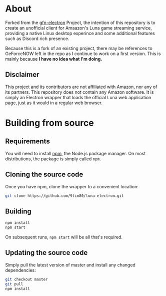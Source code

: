# About

Forked from the [gfn-electron](https://github.com/hmlendea/gfn-electron/) Project, the intention of this repository is to create an unofficial client for Amaazon's Luna game streaming service, providing a native Linux desktop experince and some additional features such as Discord rich presence.

Because this is a fork of an existing project, there may be references to GeForceNOW left in the repo as I continue to work on a first version. This is mainly because **I have no idea what I'm doing.**

## Disclaimer

This project and its contributors are not affiliated with Amazon, nor any of its partners. This repository does not contain any Amazon software. It is simply an Electron wrapper that loads the official Luna web application page, just as it would in a regular web browser.

# Building from source

## Requirements

You will need to install [npm](https://www.npmjs.com/), the Node.js package manager. On most distributions, the package is simply called `npm`.

## Cloning the source code

Once you have npm, clone the wrapper to a convenient location:

```bash
git clone https://github.com/9tim80/luna-electron.git
```

## Building

```bash
npm install
npm start
```

On subsequent runs, `npm start` will be all that's required.

## Updating the source code

Simply pull the latest version of master and install any changed dependencies:

```bash
git checkout master
git pull
npm install
```
